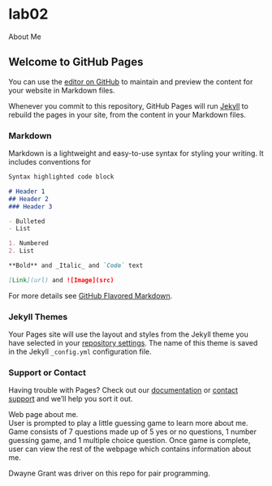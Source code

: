 # lab02
About Me
## Welcome to GitHub Pages

You can use the [editor on GitHub](https://github.com/DwayneWayneJr/lab02/edit/master/README.md) to maintain and preview the content for your website in Markdown files.

Whenever you commit to this repository, GitHub Pages will run [Jekyll](https://jekyllrb.com/) to rebuild the pages in your site, from the content in your Markdown files.

### Markdown

Markdown is a lightweight and easy-to-use syntax for styling your writing. It includes conventions for

```markdown
Syntax highlighted code block

# Header 1
## Header 2
### Header 3

- Bulleted
- List

1. Numbered
2. List

**Bold** and _Italic_ and `Code` text

[Link](url) and ![Image](src)
```

For more details see [GitHub Flavored Markdown](https://guides.github.com/features/mastering-markdown/).

### Jekyll Themes

Your Pages site will use the layout and styles from the Jekyll theme you have selected in your [repository settings](https://github.com/DwayneWayneJr/lab02/settings). The name of this theme is saved in the Jekyll `_config.yml` configuration file.

### Support or Contact

Having trouble with Pages? Check out our [documentation](https://help.github.com/categories/github-pages-basics/) or [contact support](https://github.com/contact) and we’ll help you sort it out.


Web page about me.  
User is prompted to play a little guessing game to learn more about me. Game consists of 7 questions made up of 5 yes or no questions, 1 number guessing game, and 1 multiple choice question.
Once game is complete, user can view the rest of the webpage which contains information about me.

Dwayne Grant was driver on this repo for pair programming.